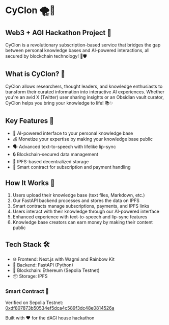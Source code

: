 # CyClon 🌪🧠

## Web3 + AGI Hackathon Project 🚀

CyClon is a revolutionary subscription-based service that bridges the gap between personal knowledge bases and AI-powered interactions, all secured by blockchain technology! 🔗🛡

## What is CyClon? 🤔

CyClon allows researchers, thought leaders, and knowledge enthusiasts to transform their curated information into interactive AI experiences. Whether you're an avid X (Twitter) user sharing insights or an Obsidian vault curator, CyClon helps you bring your knowledge to life! 📚✨

## Key Features 🌟

- 🧠 AI-powered interface to your personal knowledge base
- 💰 Monetize your expertise by making your knowledge base public
- 🗣 Advanced text-to-speech with lifelike lip-sync
- 🔒 Blockchain-secured data management
- 📁 IPFS-based decentralized storage
- 💼 Smart contract for subscription and payment handling

## How It Works 🔄

1. Users upload their knowledge base (text files, Markdown, etc.)
2. Our FastAPI backend processes and stores the data on IPFS
3. Smart contracts manage subscriptions, payments, and IPFS links
4. Users interact with their knowledge through our AI-powered interface
5. Enhanced experience with text-to-speech and lip-sync features
6. Knowledge base creators can earn money by making their content public

## Tech Stack 🛠

- 🌐 Frontend: Next.js with Wagmi and Rainbow Kit
- 🐍 Backend: FastAPI (Python)
- 🔗 Blockchain: Ethereum (Sepolia Testnet)
- 📦 Storage: IPFS

### Smart Contract 📜

Verified on Sepolia Testnet:
[0xdf807873b50534ef5dca4c589f3dc48e0814526a](https://sepolia.etherscan.io/address/0xdf807873b50534ef5dca4c589f3dc48e0814526a)

Built with ❤️ for the dAGI house hackathon